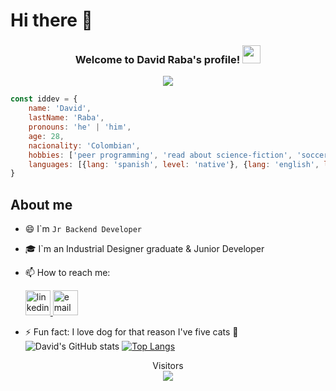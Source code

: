 # Hi there 👋

<h3 align="center">
  Welcome to David Raba's profile!
  <img src="https://media.giphy.com/media/hvRJCLFzcasrR4ia7z/giphy.gif" width="29">
</h3>

<p align="center">
  <a>
    <img src="https://readme-typing-svg.herokuapp.com?color=%2336BCF7&size=25&center=true&vCenter=true&width=600&lines=Python+Developer+Jr;Experienced+in+Django+%26+Flask+frameworks;2+years+of+coding+experience;Always+learning+new+things">
  </a>
</p>



```js
const iddev = {
    name: 'David',
    lastName: 'Raba',
    pronouns: 'he' | 'him',
    age: 28,
    nacionality: 'Colombian',
    hobbies: ['peer programming', 'read about science-fiction', 'soccer', 'study new things'],
    languages: [{lang: 'spanish', level: 'native'}, {lang: 'english', level: 'B1'}],
}
```


## About me
- :smile: I`m ``Jr Backend Developer``
- 🎓 I`m an Industrial Designer graduate & Junior Developer
- 📫 How to reach me: 
    <section>
    <a href="#" target="_blank">
        <img src="https://img.icons8.com/fluency/48/000000/linkedin.png" width='40' height='40' alt='linkedin' />
    </a>    
    <a href="#">
        <img src="https://img.icons8.com/nolan/64/email-open.png" width='40' height='40' alt='email'/>
    </a>
    </section>
    
- ⚡ Fun fact: I love dog for that reason I've five cats 🤣
![David's GitHub stats](https://github-readme-stats.vercel.app/api?username=DevsRaba&show_icons=true&theme=cobalt)
[![Top Langs](https://github-readme-stats.vercel.app/api/top-langs/?username=DevsRaba&layout=compact)](https://github.com/DevsRaba/github-readme-stats)
<p align="center">   
  Visitors<br>
  <img src="https://profile-counter.glitch.me/DevsRaba/count.svg" />  
</p>  



<!--
**DevsRaba/DevsRaba** is a ✨ _special_ ✨ repository because its `README.md` (this file) appears on your GitHub profile.

Here are some ideas to get you started:

- 🔭 I’m currently working on ...
- 🌱 I’m currently learning ...
- 👯 I’m looking to collaborate on ...
- 🤔 I’m looking for help with ...
- 💬 Ask me about ...
- 📫 How to reach me: ...
- 😄 Pronouns: ...
- ⚡ Fun fact: ...
-->
